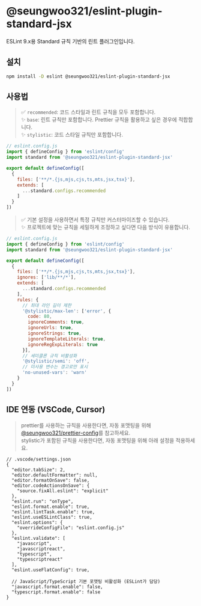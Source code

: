 # @seungwoo321/eslint-plugin-standard-jsx

ESLint 9.x용 Standard 규칙 기반의 린트 플러그인입니다.

## 설치

```bash
npm install -D eslint @seungwoo321/eslint-plugin-standard-jsx
```

## 사용법

> ✅ `recommended`: 코드 스타일과 린트 규칙을 모두 포함합니다.  
> ✨ `base`: 린트 규칙만 포함합니다. Prettier 규칙을 활용하고 싶은 경우에 적합합니다.  
> ✨ `stylistic`: 코드 스타일 규칙만 포함합니다.    

```js
// eslint.config.js
import { defineConfig } from 'eslint/config'
import standard from '@seungwoo321/eslint-plugin-standard-jsx'

export default defineConfig([
  {
    files: ['**/*.{js,mjs,cjs,ts,mts,jsx,tsx}'],
    extends: [
      ...standard.configs.recommended
    ]
  }
])

```

> ✅ 기본 설정을 사용하면서 특정 규칙만 커스터마이즈할 수 있습니다.  
> ✨ 프로젝트에 맞는 규칙을 세밀하게 조정하고 싶다면 다음 방식이 유용합니다.

```js
// eslint.config.js
import { defineConfig } from 'eslint/config'
import standard from '@seungwoo321/eslint-plugin-standard-jsx'

export default defineConfig([
  {
    files: ['**/*.{js,mjs,cjs,ts,mts,jsx,tsx}'],
    ignores: ['lib/**/*'],
    extends: [
      ...standard.configs.recommended
    ],
    rules: {
      // 최대 라인 길이 제한
      '@stylistic/max-len': ['error', {
        code: 80,
        ignoreComments: true,
        ignoreUrls: true,
        ignoreStrings: true,
        ignoreTemplateLiterals: true,
        ignoreRegExpLiterals: true
      }],
      // 세미콜론 규칙 비활성화
      '@stylistic/semi': 'off',
      // 미사용 변수는 경고로만 표시
      'no-unused-vars': 'warn'
    }
  }
])

```

## IDE 연동 (VSCode, Cursor)

> prettier를 사용하는 규칙을 사용한다면, 자동 포맷팅을 위해 [@seungwoo321/prettier-config](../prettier-config/)를 참고하세요.  
> stylistic가 포함된 규칙을 사용한다면, 자동 포맷팅을 위해 아래 설정을 적용하세요.

```jsonc
// .vscode/settings.json
{
  "editor.tabSize": 2,
  "editor.defaultFormatter": null,
  "editor.formatOnSave": false,
  "editor.codeActionsOnSave": {
    "source.fixAll.eslint": "explicit"
  },
  "eslint.run": "onType",
  "eslint.format.enable": true,
  "eslint.lintTask.enable": true,
  "eslint.useESLintClass": true,
  "eslint.options": {
    "overrideConfigFile": "eslint.config.js"
  },
  "eslint.validate": [
    "javascript",
    "javascriptreact",
    "typescript", 
    "typescriptreact"
  ],
  "eslint.useFlatConfig": true,
  
  // JavaScript/TypeScript 기본 포맷팅 비활성화 (ESLint가 담당)
  "javascript.format.enable": false,
  "typescript.format.enable": false
}
```
